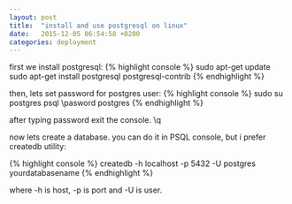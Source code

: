 ```yaml
---
layout: post
title:  "install and use postgresql on linux"
date:   2015-12-05 06:54:58 +0200
categories: deployment
---
```


first we install postgresql:
{% highlight console %}
sudo apt-get update
sudo apt-get install postgresql postgresql-contrib
{% endhighlight %}

then, lets set password for postgres user:
{% highlight console %}
sudo su postgres
psql
\pasword postgres
{% endhighlight %}

after typing password exit the console. 
\q

now lets create a database. you can do it in PSQL console, but i prefer createdb utility:

{% highlight console %}
createdb -h localhost -p 5432 -U postgres yourdatabasename
{% endhighlight %}

where -h is host, -p is port and -U is user.